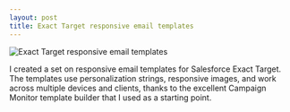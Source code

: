 ```yaml
---
layout: post
title: Exact Target responsive email templates
---
```


![Exact Target responsive email templates](http://upload.sam-thompson.info/upload/files/exact_target_responsive_templates.jpg "Large example image")

I created a set on responsive email templates for Salesforce Exact Target. The templates use personalization strings, responsive images, and work across multiple devices and clients, thanks to the excellent Campaign Monitor template builder that I used as a starting point.

